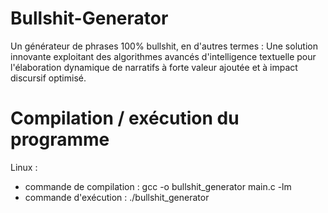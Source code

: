 # Bullshit-Generator

Un générateur de phrases 100% bullshit, en d'autres termes : 
Une solution innovante exploitant des algorithmes avancés d'intelligence textuelle pour l'élaboration dynamique de narratifs à forte valeur ajoutée et à impact discursif optimisé.

# Compilation / exécution du programme

Linux : 

- commande de compilation : 
  gcc -o bullshit_generator main.c -lm
- commande d'exécution : 
  ./bullshit_generator